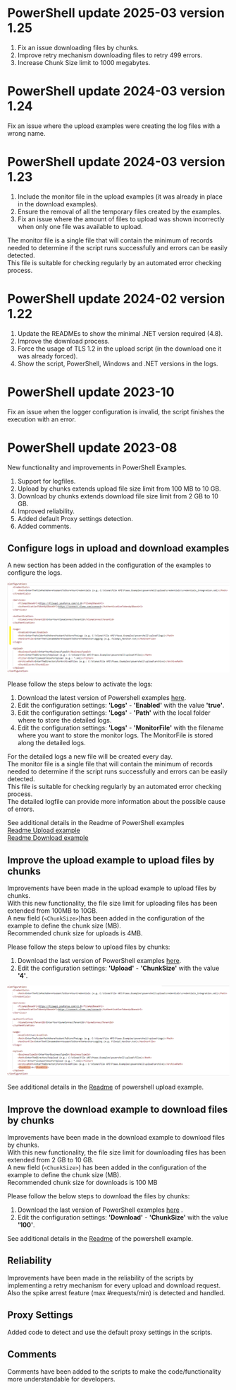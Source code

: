 # PowerShell update 2025-03 version 1.25

1. Fix an issue downloading files by chunks.
2. Improve retry mechanism downloading files to retry 499 errors.
3. Increase Chunk Size limit to 1000 megabytes.

# PowerShell update 2024-03 version 1.24

Fix an issue where the upload examples were creating the log files with a wrong name.

# PowerShell update 2024-03 version 1.23

1. Include the monitor file in the upload examples (it was already in place in the download examples).
2. Ensure the removal of all the temporary files created by the examples.
3. Fix an issue where the amount of files to upload was shown incorrectly when only one file was available to upload.

The monitor file is a single file that will contain the minimum of records needed to determine if the script runs successfully and errors can be easily detected.  
This file is suitable for checking regularly by an automated error checking process.  

# PowerShell update 2024-02 version 1.22

1. Update the READMEs to show the minimal .NET version required (4.8).
2. Improve the download process.
3. Force the usage of TLS 1.2 in the upload script (in the download one it was already forced).
4. Show the script, PowerShell, Windows and .NET versions in the logs.

# PowerShell update 2023-10

Fix an issue when the logger configuration is invalid, the script finishes the execution with an error.

# PowerShell update 2023-08

New functionality and improvements in PowerShell Examples.

1. Support for logfiles.
2. Upload by chunks extends upload file size limit from 100 MB to 10 GB.
3. Download by chunks extends download file size limit from 2 GB to 10 GB.
4. Improved reliability.
5. Added default Proxy settings detection.
6. Added comments.


## Configure logs in upload and download examples

A new section has been added in the configuration of the examples to configure the logs.

![Logs Config Section](images/imageLogs.png)

Please follow the steps below to activate the logs:

1. Download the latest version of Powershell examples [here](https://github.com/VR-API-Integration/file-api-integration-examples).
2. Edit the configuration settings: **'Logs'** - **'Enabled'** with the value **'true'**.
3. Edit the configuration settings: **'Logs'** - **'Path'** with the local folder where to store the detailed logs.
4. Edit the configuration settings: **'Logs'** - **'MonitorFile'** with the filename where you want to store the monitor logs. The MonitorFile is stored along the detailed logs.

For the detailed logs a new file will be created every day.  
The monitor file is a single file that will contain the minimum of records needed to determine if the script runs successfully and errors can be easily detected.  
This file is suitable for checking regularly by an automated error checking process.  
The detailed logfile can provide more information about the possible cause of errors.  

See additional details in the Readme of PowerShell examples  
[Readme Upload example](https://github.com/VR-API-Integration/file-api-integration-examples/blob/main/powershell/upload/README.md)  
[Readme Download example](https://github.com/VR-API-Integration/file-api-integration-examples/blob/main/powershell/download/README.md)   

## Improve the upload example to upload files by chunks 

Improvements have been made in the upload example to upload files by chunks.  
With this new functionality, the file size limit for uploading files has been extended from 100MB to 10GB.  
A new field (`<ChunkSize>`)has been added in the configuration of the example to define the chunk size (MB).  
Recommended chunk size for uploads is 4MB.

Please follow the steps below to upload files by chunks:

1. Download the last version of PowerShell examples [here](https://github.com/VR-API-Integration/file-api-integration-examples).
2. Edit the configuration settings: **'Upload'** - **'ChunkSize'** with the value **'4'**.

![Upload ChunkSize](images/imageChunks.png)

See additional details in the [Readme](https://github.com/VR-API-Integration/file-api-integration-examples/blob/main/powershell/upload/README.md) of powershell upload example.


## Improve the download example to download files by chunks

Improvements have been made in the download example to download files by chunks.  
With this new functionality, the file size limit for downloading files has been extended from 2 GB to 10 GB.  
A new field (`<ChunkSize>`) has been added in the configuration of the example to define the chunk size (MB).  
Recommended chunk size for downloads is 100 MB  

Please follow the below steps to download the files by chunks:

1. Download the last version of PowerShell examples [here](https://github.com/VR-API-Integration/file-api-integration-examples) .
2. Edit the configuration settings: **'Download'** - **'ChunkSize'** with the value **'100'**.

See additional details in the [Readme](https://github.com/VR-API-Integration/file-api-integration-examples/blob/main/powershell/download/README.md) of the powershell example.

## Reliability

Improvements have been made in the reliability of the scripts by implementing a retry mechanism for every upload and download request.  
Also the spike arrest feature (max #requests/min) is detected and handled.

## Proxy Settings

Added code to detect and use the default proxy settings in the scripts.

## Comments

Comments have been added to the scripts to make the code/functionality more understandable for developers.


